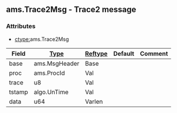 ## ams.Trace2Msg - Trace2 message


### Attributes
<a href="#attributes"></a>
<!-- dev.mdmark  mdmark:MDSECTION  state:BEG_AUTO  param:Attributes -->
* [ctype:](/txt/ssimdb/dmmeta/ctype.md)ams.Trace2Msg

|Field|[Type](/txt/ssimdb/dmmeta/ctype.md)|[Reftype](/txt/ssimdb/dmmeta/reftype.md)|Default|Comment|
|---|---|---|---|---|
|base|ams.MsgHeader|Base|||
|proc|ams.ProcId|Val|||
|trace|u8|Val|||
|tstamp|algo.UnTime|Val|||
|data|u64|Varlen|||

<!-- dev.mdmark  mdmark:MDSECTION  state:END_AUTO  param:Attributes -->

